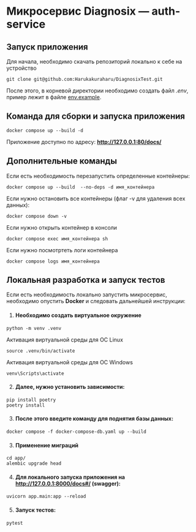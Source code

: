 # Микросервис Diagnosix — auth-service

## Запуск приложения
Для начала, необходимо скачать репозиторий локально к себе на устройство
```
git clone git@github.com:Harukakuraharu/DiagnosixTest.git
```
После этого, в корневой директории необходимо создать файл *.env*, пример лежит в файле [env.example](https://github.com/Harukakuraharu/DiagnosixTest/blob/main/.env.example).

## Команда для сборки и запуска приложения
```
docker compose up --build -d
```
Приложение доступно по адресу: **http://127.0.0.1:80/docs/**


## Дополнительные команды
Если есть необходимость перезапустить определенные контейнеры:
```
docker compose up --build  --no-deps -d имя_контейнера
```
Eсли нужно остановить все контейнеры (флаг -v для удаления всех данных):
```
docker compose down -v
```
Eсли нужно открыть контейнер в консоли
```
docker compose exec имя_контейнера sh
```
Если нужно посмотртеть логи контейнера
```
docker compose logs имя_контейнера
```    

## Локальная разработка и запуск тестов
Если есть необходимость локально запустить микросервис, необходимо опустить **Docker** и следовать дальнейшей инструкции:

1. #### Необходимо создать виртуальное окружение
```
python -m venv .venv
```
Активация виртуальной среды для OC Linux
```
source .venv/bin/activate
```
Активация виртуальной среды для OC Windows
```
venv\Scripts\activate
```
2. #### Далее, нужно установить зависимости:
```
pip install poetry
poetry install
```
3. #### После этого введите команду для поднятия базы данных:
```
docker compose -f docker-compose-db.yaml up --build  
```
3. #### Применение миграций
```
cd app/
alembic upgrade head
```
4. #### Для локального запуска приложения на http://127.0.0.1:8000/docs#/ (swagger):
```
uvicorn app.main:app --reload
```
5. #### Запуск тестов:
```
pytest
```